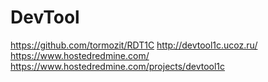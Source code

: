 # DevTool

https://github.com/tormozit/RDT1C
http://devtool1c.ucoz.ru/
https://www.hostedredmine.com/
https://www.hostedredmine.com/projects/devtool1c
